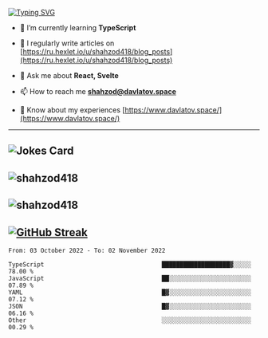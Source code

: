[![Typing SVG](https://readme-typing-svg.herokuapp.com?font=Turret+Road&height=30&lines=HI!+I%60m+Frontend+Developer)](https://git.io/typing-svg)

- 🌱 I’m currently learning **TypeScript**

- 📝 I regularly write articles on [https://ru.hexlet.io/u/shahzod418/blog_posts](https://ru.hexlet.io/u/shahzod418/blog_posts)

- 💬 Ask me about **React, Svelte**

- 📫 How to reach me **shahzod@davlatov.space**

- 📄 Know about my experiences [https://www.davlatov.space/](https://www.davlatov.space/)

---
![Jokes Card](https://readme-jokes.vercel.app/api?theme=radical)
---
![shahzod418](https://github-readme-stats.vercel.app/api/top-langs?username=shahzod418&show_icons=true&theme=radical&locale=en&layout=compact)
---
![shahzod418](https://github-readme-stats.vercel.app/api?username=shahzod418&show_icons=true&theme=radical&locale=en&count_private=true)
---
[![GitHub Streak](http://github-readme-streak-stats.herokuapp.com?user=shahzod418&theme=radical&date_format=M%20j%5B%2C%20Y%5D)](https://git.io/streak-stats)
---
<!--START_SECTION:waka-->

```text
From: 03 October 2022 - To: 02 November 2022

TypeScript                                 ███████████████████▓░░░░░   78.00 %
JavaScript                                 ██░░░░░░░░░░░░░░░░░░░░░░░   07.89 %
YAML                                       █▓░░░░░░░░░░░░░░░░░░░░░░░   07.12 %
JSON                                       █▓░░░░░░░░░░░░░░░░░░░░░░░   06.16 %
Other                                      ░░░░░░░░░░░░░░░░░░░░░░░░░   00.29 %
```

<!--END_SECTION:waka-->

